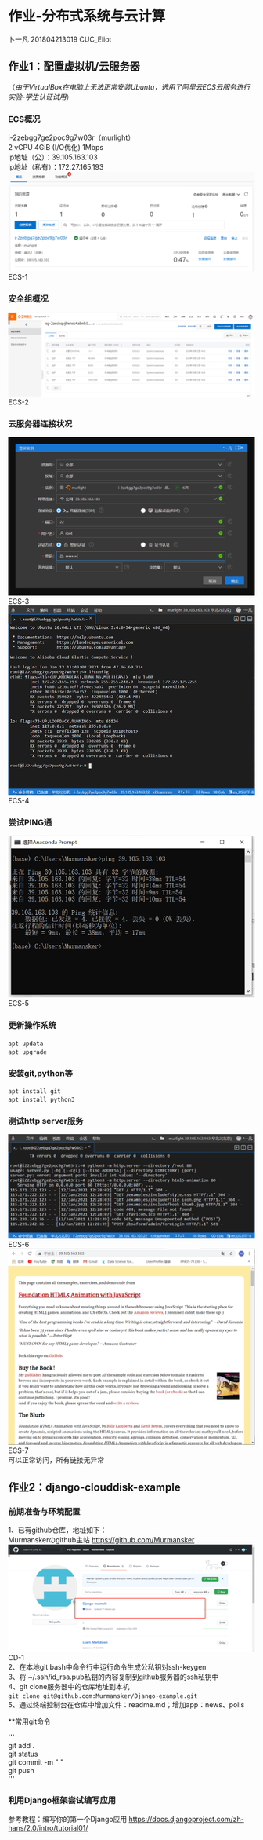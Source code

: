 # 作业-分布式系统与云计算  
   
卜一凡    201804213019        CUC_Eliot
  
## 作业1：配置虚拟机/云服务器
（*由于VirtualBox在电脑上无法正常安装Ubuntu，选用了阿里云ECS云服务进行实验-学生认证试用*）  
  
### ECS概况
i-2zebgg7ge2poc9g7w03r（murlight）  
2 vCPU 4GiB (I/O优化) 1Mbps   
ip地址（公）：39.105.163.103  
ip地址（私有）：172.27.165.193  
![Image text](https://github.com/Murmansker/Django-example/blob/master/image-homework/ECS-1.jpg)  
ECS-1  
  
### 安全组概况
![Image text](https://github.com/Murmansker/Django-example/blob/master/image-homework/ECS-2.jpg)  
ECS-2  
  
### 云服务器连接状况
![Image text](https://github.com/Murmansker/Django-example/blob/master/image-homework/ECS-3.jpg)  
ECS-3  
![Image text](https://github.com/Murmansker/Django-example/blob/master/image-homework/ECS-4.jpg)  
ECS-4  
  
### 尝试PING通
![Image text](https://github.com/Murmansker/Django-example/blob/master/image-homework/ECS-5.jpg)  
ECS-5  
  
### 更新操作系统
`apt updata`  
`apt upgrade`  
  
### 安装git,python等
`apt install git`  
`apt install python3`  

### 测试http server服务  
![Image text](https://github.com/Murmansker/Django-example/blob/master/image-homework/ECS-6.jpg)  
ECS-6  
![Image text](https://github.com/Murmansker/Django-example/blob/master/image-homework/ECS-7.jpg)  
ECS-7  
可以正常访问，所有链接无异常  
  
  
  
  
## 作业2：django-clouddisk-example
  
### 前期准备与环境配置
1、已有github仓库，地址如下：  
Murmanskerのgithub主站 https://github.com/Murmansker 
![Image text](https://github.com/Murmansker/Django-example/blob/master/image-homework/CD-1.jpg)  
CD-1  
2、在本地git bash中命令行中运行命令生成公私钥对ssh-keygen  
3、将 ~/.ssh/id_rsa.pub私钥的内容复制到github服务器的ssh私钥中  
4、git clone服务器中的仓库地址到本机  
`git clone git@github.com:Murmansker/Django-example.git`  
5、通过终端控制台在仓库中增加文件：readme.md；增加app：news、polls  
  
**常用git命令  
  
'''  
git add .  
git status  
git commit -m " "  
git push  
'''  

### 利用Django框架尝试编写应用
参考教程：编写你的第一个Django应用
https://docs.djangoproject.com/zh-hans/2.0/intro/tutorial01/
